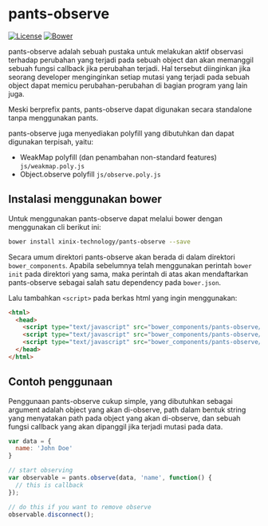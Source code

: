 pants-observe
=============

[![License](http://img.shields.io/badge/license-MIT-red.svg?style=flat-square)](https://github.com/xinix-technology/pants-observe/blob/master/LICENSE)
[![Bower](http://img.shields.io/bower/v/xinix-technology/pants-observe.svg?style=flat-square)](https://github.com/xinix-technology/pants-observe)

pants-observe adalah sebuah pustaka untuk melakukan aktif observasi terhadap perubahan yang terjadi pada sebuah object dan akan memanggil sebuah fungsi callback jika perubahan terjadi. Hal tersebut diinginkan jika seorang developer menginginkan setiap mutasi yang terjadi pada sebuah object dapat memicu perubahan-perubahan di bagian program yang lain juga.

Meski berprefix pants, pants-observe dapat digunakan secara standalone tanpa menggunakan pants.

pants-observe juga menyediakan polyfill yang dibutuhkan dan dapat digunakan terpisah, yaitu:

- WeakMap polyfill (dan penambahan non-standard features) `js/weakmap.poly.js`
- Object.observe polyfill `js/observe.poly.js`

## Instalasi menggunakan bower

Untuk menggunakan pants-observe dapat melalui bower dengan menggunakan cli berikut ini:

```bash
bower install xinix-technology/pants-observe --save
```

Secara umum direktori pants-observe akan berada di dalam direktori `bower_components`. Apabila sebelumnya telah menggunakan perintah `bower init` pada direktori yang sama, maka perintah di atas akan mendaftarkan pants-observe sebagai salah satu dependency pada `bower.json`.

Lalu tambahkan `<script>` pada berkas html yang ingin menggunakan:

```html
<html>
  <head>
    <script type="text/javascript" src="bower_components/pants-observe/js/weakmap.poly.js"></script>
    <script type="text/javascript" src="bower_components/pants-observe/js/observe.poly.js"></script>
    <script type="text/javascript" src="bower_components/pants-observe/js/observe.js"></script>
  </head>
</html>
```

## Contoh penggunaan

Penggunaan pants-observe cukup simple, yang dibutuhkan sebagai argument adalah object yang akan di-observe, path dalam bentuk string yang menyatakan path pada object yang akan di-observe, dan sebuah fungsi callback yang akan dipanggil jika terjadi mutasi pada data.

```javascript
var data = {
  name: 'John Doe'
}

// start observing
var observable = pants.observe(data, 'name', function() {
  // this is callback
});

// do this if you want to remove observe
observable.disconnect();
```

